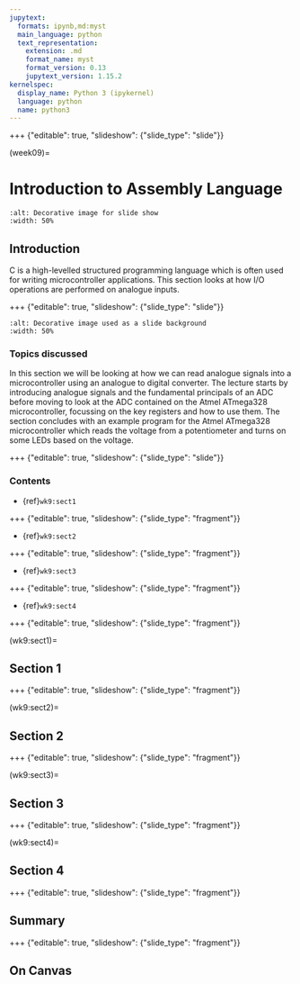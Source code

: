 ```yaml
---
jupytext:
  formats: ipynb,md:myst
  main_language: python
  text_representation:
    extension: .md
    format_name: myst
    format_version: 0.13
    jupytext_version: 1.15.2
kernelspec:
  display_name: Python 3 (ipykernel)
  language: python
  name: python3
---
```


+++ {"editable": true, "slideshow": {"slide_type": "slide"}}

(week09)=
# Introduction to Assembly Language

```{image} ../week02/pictures/chapter_heading.png
:alt: Decorative image for slide show
:width: 50%
```

## Introduction
C is a high-levelled structured programming language which is often used for writing microcontroller applications. This section looks at how I/O operations are performed on analogue inputs.

+++ {"editable": true, "slideshow": {"slide_type": "slide"}}

```{image} ../week02/pictures/contents_image.png
:alt: Decorative image used as a slide background
:width: 50%
```
### Topics discussed

In this section we will be looking at how we can read analogue signals into a microcontroller using an analogue to digital converter. The lecture starts by introducing analogue signals  and the fundamental principals of an ADC before moving to look at the ADC contained on the Atmel ATmega328 microcontroller, focussing on the key registers and how to use them. The section concludes with an example program for the Atmel ATmega328 microcontroller which reads the voltage from a potentiometer and turns on some LEDs based on the voltage.

+++ {"editable": true, "slideshow": {"slide_type": "slide"}}

### Contents

* {ref}`wk9:sect1`

+++ {"editable": true, "slideshow": {"slide_type": "fragment"}}

* {ref}`wk9:sect2`

+++ {"editable": true, "slideshow": {"slide_type": "fragment"}}

* {ref}`wk9:sect3`

+++ {"editable": true, "slideshow": {"slide_type": "fragment"}}

* {ref}`wk9:sect4`

+++ {"editable": true, "slideshow": {"slide_type": "fragment"}}

(wk9:sect1)=
## Section 1

+++ {"editable": true, "slideshow": {"slide_type": "fragment"}}

(wk9:sect2)=
## Section 2

+++ {"editable": true, "slideshow": {"slide_type": "fragment"}}

(wk9:sect3)=
## Section 3

+++ {"editable": true, "slideshow": {"slide_type": "fragment"}}

(wk9:sect4)=
## Section 4

+++ {"editable": true, "slideshow": {"slide_type": "fragment"}}

## Summary

+++ {"editable": true, "slideshow": {"slide_type": "fragment"}}

## On Canvas
